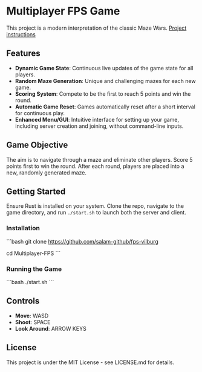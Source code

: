 # Multiplayer FPS Game

This project is a modern interpretation of the classic Maze Wars. [Project instructions](https://github.com/01-edu/public/tree/master/subjects/multiplayer-fps)

## Features

- **Dynamic Game State**: Continuous live updates of the game state for all players.
- **Random Maze Generation**: Unique and challenging mazes for each new game.
- **Scoring System**: Compete to be the first to reach 5 points and win the round.
- **Automatic Game Reset**: Games automatically reset after a short interval for continuous play.
- **Enhanced Menu/GUI**: Intuitive interface for setting up your game, including server creation and joining, without command-line inputs.

## Game Objective

The aim is to navigate through a maze and eliminate other players. Score 5 points first to win the round. After each round, players are placed into a new, randomly generated maze.

## Getting Started

Ensure Rust is installed on your system. Clone the repo, navigate to the game directory, and run `./start.sh` to launch both the server and client.

### Installation

\```bash
git clone https://github.com/salam-github/fps-vilburg

cd Multiplayer-FPS
\```

### Running the Game

\```bash
./start.sh
\```

## Controls

- **Move**: WASD
- **Shoot**: SPACE
- **Look Around**: ARROW KEYS


## License

This project is under the MIT License - see LICENSE.md for details.
